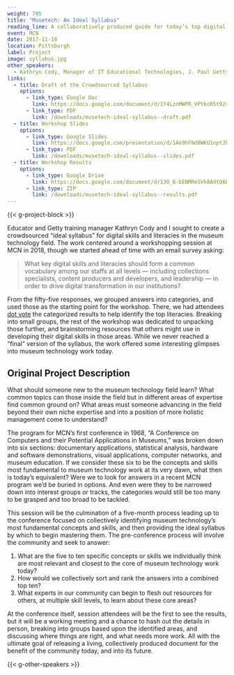 ```yaml
---
weight: 795
title: "Musetech: An Ideal Syllabus"
reading_line: A collaboratively produced guide for today’s top digital skills and literacies
event: MCN
date: 2017-11-10
location: Pittsburgh
label: Project
image: syllabus.jpg
other_speakers:
  - Kathryn Cody, Manager of IT Educational Technologies, J. Paul Getty Trust 
links:
  - title: Draft of the Crowdsourced Syllabus
    options:
      - link_type: Google Doc
        link: https://docs.google.com/document/d/1Y4LznMWPR_VPYbcR5t92vTOxit2mHyS9qIbMhlrGR1I/edit?usp=sharing
      - link_type: PDF
        link: /downloads/musetech-ideal-syllabus--draft.pdf
  - title: Workshop Slides
    options:
      - link_type: Google Slides
        link: https://docs.google.com/presentation/d/1Ae9hFNd8WKU1nptJh660Z-sQPN_rp5aNosQM9sgFisI/edit?usp=sharing
      - link_type: PDF
        link: /downloads/musetech-ideal-syllabus--slides.pdf
  - title: Workshop Results
    options: 
      - link_type: Google Drive
        link: https://docs.google.com/document/d/13O_B-bENMReSVk8AdtQ6DOeZmLSmeoEHAWVZipP40D8/edit?usp=sharing
      - link_type: ZIP
        link: /downloads/musetech-ideal-syllabus--results.pdf
---
```


{{< g-project-block >}}

Educator and Getty training manager Kathryn Cody and I sought to create a crowdsourced “ideal syllabus” for digital skills and literacies in the museum technology field. The work centered around a workshopping session at MCN in 2018, though we started ahead of time with an email survey asking:

> What key digital skills and literacies should form a common vocabulary among our staffs at all levels — including collections specialists, content producers and developers, and leadership — in order to drive digital transformation in our institutions?

From the fifty-five responses, we grouped answers into categories, and used those as the starting point for the workshop. There, we had attendees [dot vote](https://en.wikipedia.org/wiki/Dot-voting) the categorized results to help identify the top literacies. Breaking into small groups, the rest of the workshop was dedicated to unpacking those further, and brainstorming resources that others might use in developing their digital skills in those areas. While we never reached a “final” version of the syllabus, the work offered some interesting glimpses into museum technology work today.

## Original Project Description

What should someone new to the museum technology field learn? What common topics can those inside the field but in different areas of expertise find common ground on? What areas must someone advancing in the field beyond their own niche expertise and into a position of more holistic management come to understand?

The program for MCN’s first conference in 1968, “A Conference on Computers and their Potential Applications in Museums,” was broken down into six sections: documentary applications, statistical analysis, hardware and software demonstrations, visual applications, computer networks, and museum education. If we consider these six to be the concepts and skills most fundamental to museum technology work at its very dawn, what then is today’s equivalent? Were we to look for answers in a recent MCN program we’d be buried in options. And even were they to be narrowed down into interest groups or tracks, the categories would still be too many to be grasped and too broad to be tackled.

This session will be the culmination of a five-month process leading up to the conference focused on collectively identifying museum technology’s most fundamental concepts and skills, and then providing the ideal syllabus by which to begin mastering them. The pre-conference process will involve the community and seek to answer:

1. What are the five to ten specific concepts or skills we individually think are most relevant and closest to the core of museum technology work today?
2. How would we collectively sort and rank the answers into a combined top ten?
3. What experts in our community can begin to flesh out resources for others, at multiple skill levels, to learn about these core areas?

At the conference itself, session attendees will be the first to see the results, but it will be a working meeting and a chance to hash out the details in person, breaking into groups based upon the identified areas, and discussing where things are right, and what needs more work. All with the ultimate goal of releasing a living, collectively produced document for the benefit of the community today, and into its future.

{{< g-other-speakers >}}
